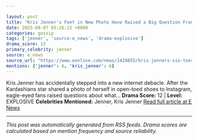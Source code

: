```yaml
---

layout: post
title: "Kris Jenner's Feet in New Photo Have Raised a Big Question From Fans""
date: 2025-08-07 05:26:22 +0000
categories: gossip
tags: ['jenner', 'source-e_news', 'drama-explosive']
drama_score: 12
primary_celebrity: jenner
source: e_news
source_url: "https://www.eonline.com/news/1420855/kris-jenners-six-toes-in-photo-sparks-speculation?cmpid=rss-syndicate-genericrss-us-top_stories""
mentions: {'jenner': 6, 'kris_jenner': 6}
---
```


Kris Jenner has accidentally stepped into a new internet debacle. After the Kardashians star shared a photo of herself in open-toed shoes to Instagram, eagle-eyed fans raised questions about what... **Drama Score:** 12 | **Level:** EXPLOSIVE **Celebrities Mentioned:** Jenner, Kris Jenner [Read full article at E News](https://www.eonline.com/news/1420855/kris-jenners-six-toes-in-photo-sparks-speculation?cmpid=rss-syndicate-genericrss-us-top_stories)

---

*This post was automatically generated from RSS feeds. Drama scores are calculated based on mention frequency and source reliability.*
